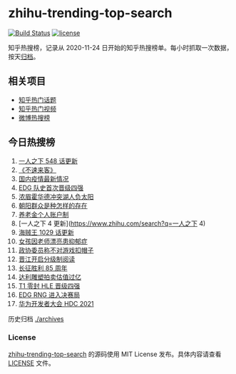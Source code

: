 # zhihu-trending-top-search

[![Build Status](https://github.com/justjavac/zhihu-trending-top-search/workflows/ci/badge.svg?branch=main)](https://github.com/justjavac/zhihu-trending-top-search/actions)
[![license](https://img.shields.io/github/license/justjavac/zhihu-trending-top-search)](https://github.com/justjavac/zhihu-trending-top-search/blob/main/LICENSE)

知乎热搜榜，记录从 2020-11-24 日开始的知乎热搜榜单。每小时抓取一次数据，按天[归档](./archives)。

## 相关项目

- [知乎热门话题](https://github.com/justjavac/zhihu-trending-hot-questions)
- [知乎热门视频](https://github.com/justjavac/zhihu-trending-hot-video)
- [微博热搜榜](https://github.com/justjavac/weibo-trending-hot-search)

## 今日热搜榜

<!-- BEGIN -->
<!-- 最后更新时间 Sun Oct 24 2021 08:45:59 GMT+0800 (China Standard Time) -->

1. [一人之下 548 话更新](https://www.zhihu.com/search?q=一人之下)
1. [《不速来客》](https://www.zhihu.com/search?q=不速来客)
1. [国内疫情最新情况](https://www.zhihu.com/search?q=国内疫情新增)
1. [EDG 队史首次晋级四强](https://www.zhihu.com/search?q=edg)
1. [浓眉霍华德冲突湖人负太阳](https://www.zhihu.com/search?q=湖人)
1. [朝阳群众是种怎样的存在](https://www.zhihu.com/search?q=朝阳群众)
1. [养老金个人账户制](https://www.zhihu.com/search?q=养老金)
1. [一人之下 4 更新](https://www.zhihu.com/search?q=一人之下 4)
1. [海贼王 1029 话更新](https://www.zhihu.com/search?q=海贼王)
1. [女孩因老师漂亮患抑郁症](https://www.zhihu.com/search?q=9岁女孩抑郁症)
1. [政协委员称不对游戏扣帽子](https://www.zhihu.com/search?q=网络游戏)
1. [晋江开启分级制阅读](https://www.zhihu.com/search?q=晋江分级制)
1. [长征胜利 85 周年](https://www.zhihu.com/search?q=长征胜利)
1. [达利雕塑拍卖估值过亿](https://www.zhihu.com/search?q=达利)
1. [T1 零封 HLE 晋级四强](https://www.zhihu.com/search?q=T1)
1. [EDG RNG 进入决赛局](https://www.zhihu.com/search?q=edg)
1. [华为开发者大会 HDC 2021](https://www.zhihu.com/search?q=华为开发者大会)

<!-- END -->

历史归档 [./archives](./archives)

### License

[zhihu-trending-top-search](https://github.com/justjavac/zhihu-trending-top-search)
的源码使用 MIT License 发布。具体内容请查看 [LICENSE](./LICENSE) 文件。
